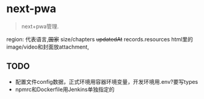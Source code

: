 # next-pwa
> next+pwa管理.
>
region: 代表语言,~~国家~~
size/chapters
~~updatedAt~~
records.resources
html里的image/video和封面放attachment,

## TODO
-  配置文件config数据，正式环境用容器环境变量，开发环境用.env?要写types
-  npmrc和Dockerfile用Jenkins单独指定的